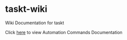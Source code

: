 # taskt-wiki
Wiki Documentation for taskt

Click [here](/automation-commands.md) to view Automation Commands Documentation

